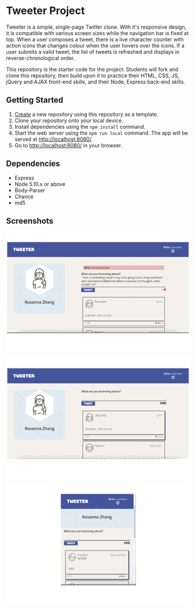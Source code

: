 # Tweeter Project

Tweeter is a simple, single-page Twitter clone. With it's responsive design, it is compatible with various screen sizes while the navigation bar is fixed at top. When a user composes a tweet, there is a live character counter with action icons that changes colour when the user hovers over the icons. If a user submits a valid tweet, the list of tweets is refreshed and displays in reverse-chronological order.

This repository is the starter code for the project: Students will fork and clone this repository, then build upon it to practice their HTML, CSS, JS, jQuery and AJAX front-end skills, and their Node, Express back-end skills.

## Getting Started

1. [Create](https://docs.github.com/en/repositories/creating-and-managing-repositories/creating-a-repository-from-a-template) a new repository using this repository as a template.
2. Clone your repository onto your local device.
3. Install dependencies using the `npm install` command.
3. Start the web server using the `npm run local` command. The app will be served at <http://localhost:8080/>.
4. Go to <http://localhost:8080/> in your browser.

## Dependencies

- Express
- Node 5.10.x or above
- Body-Parser
- Chance
- md5

## Screenshots

![Displays error message when tweet is too long](https://github.com/rosanna-z/tweeter/blob/master/docs/error-message.png?raw=true)

![A full display of the Tweeter page with mouse hovering over the first tweet](https://github.com/rosanna-z/tweeter/blob/master/docs/home-page.png?raw=true)

![Compatibility with smaller screen size](https://github.com/rosanna-z/tweeter/blob/master/docs/responsive-design.png?raw=true)
